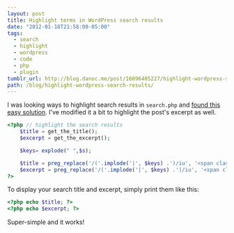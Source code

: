 ```yaml
---
layout: post
title: Highlight terms in WordPress search results
date: "2012-01-18T21:58:00-05:00"
tags:
  - search
  - highlight
  - wordpress
  - code
  - php
  - plugin
tumblr_url: http://blog.danoc.me/post/16096405227/highlight-wordpress-search-results
path: /blog/highlight-wordpress-search-results/
---
```


I was looking ways to highlight search results in `search.php` and [found this easy solution](http://www.wpbeginner.com/wp-tutorials/how-to-highlight-the-search-terms-in-results-in-wordpress/). I've modified it a bit to highlight the post's excerpt as well.

```php
<?php // highlight the search results
    $title = get_the_title();
    $excerpt = get_the_excerpt();

    $keys= explode(" ",$s);

    $title = preg_replace('/('.implode('|', $keys) .')/iu', '<span class="highlight">\0</span>', $title);
    $excerpt = preg_replace('/('.implode('|', $keys) .')/iu', '<span class="highlight">\0</span>', $excerpt);
?>
```

To display your search title and excerpt, simply print them like this:

```php
<?php echo $title; ?>
<?php echo $excerpt; ?>
```

Super-simple and it works!
